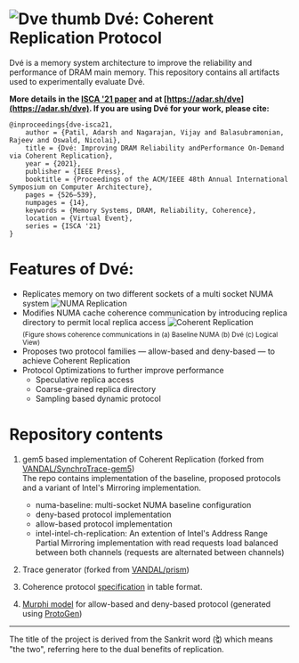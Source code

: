 
# ![Dve thumb](http://timewarp.adarshpatil.in/images/projects/dve/dve-thumb.png) Dvé: Coherent Replication Protocol

Dvé is a memory system architecture to improve the reliability and performance of DRAM main memory. This repository contains all artifacts used to experimentally evaluate Dvé.

**More details in the [ISCA '21 paper](https://www.cs.utah.edu/~rajeev/pubs/isca21.pdf) and at [https://adar.sh/dve](https://adar.sh/dve). If you are using Dvé for your work, please cite:**

```
@inproceedings{dve-isca21,
	author = {Patil, Adarsh and Nagarajan, Vijay and Balasubramonian, Rajeev and Oswald, Nicolai},
	title = {Dvé: Improving DRAM Reliability andPerformance On-Demand via Coherent Replication},
	year = {2021},
	publisher = {IEEE Press},
	booktitle = {Proceedings of the ACM/IEEE 48th Annual International Symposium on Computer Architecture},
	pages = {526–539},
	numpages = {14},
	keywords = {Memory Systems, DRAM, Reliability, Coherence},
	location = {Virtual Event},
	series = {ISCA '21}
}
```

# Features of Dvé:
- Replicates memory on two different sockets of a multi socket NUMA system
![NUMA Replication](http://timewarp.adarshpatil.in/images/projects/dve/numa-replication.jpg)
- Modifies NUMA cache coherence communication by introducing replica directory to permit local replica access 
![Coherent Replication](http://timewarp.adarshpatil.in/images/projects/dve/coherent-replication.jpg) <br/>
<sub>(Figure shows coherence communications in (a) Baseline NUMA (b) Dvé (c) Logical View)</sub>
- Proposes two protocol families — allow-based and deny-based — to achieve Coherent Replication 
- Protocol Optimizations to further improve performance 
	- Speculative replica access
	- Coarse-grained replica directory
	- Sampling based dynamic protocol


# Repository contents
1.  gem5 based implementation of Coherent Replication (forked from [VANDAL/SynchroTrace-gem5](https://github.com/VANDAL/SynchroTrace-gem5))\
	The repo contains implementation of the baseline, proposed protocols and a variant of Intel's Mirroring implementation.
	 - numa-baseline: multi-socket NUMA baseline configuration
	 - deny-based protocol implementation
	 - allow-based protocol implementation
	 - intel-intel-ch-replication: An extention of Intel's Address Range Partial Mirroring implementation with read requests load balanced between both channels (requests are alternated between channels)

2. Trace generator (forked from [VANDAL/prism](https://github.com/VANDAL/prism))

3. Coherence protocol [specification](https://github.com/adarshpatil/dve/blob/master/Dve-ISCA21-Appendix.pdf) in table format.

4. [Murphi model](https://github.com/adarshpatil/dve/tree/master/murphi-model) for allow-based and deny-based protocol (generated using [ProtoGen](https://github.com/icsa-caps/ProtoGen))

--------------------------------------------------------------
The title of the project is derived from the Sankrit word (द्वे) which means "the two",
referring here to the dual benefits of replication.
